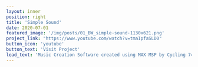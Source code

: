 ```yaml
---
layout: inner
position: right
title: 'Simple Sound'
date: 2020-07-01
featured_image: '/img/posts/01_BW_simple-sound-1130x621.png'
project_link: "https://www.youtube.com/watch?v=tmaIpfaSLD0"
button_icon: 'youtube'
button_text: 'Visit Project'
lead_text: 'Music Creation Software created using MAX MSP by Cycling 74.'
---
```

